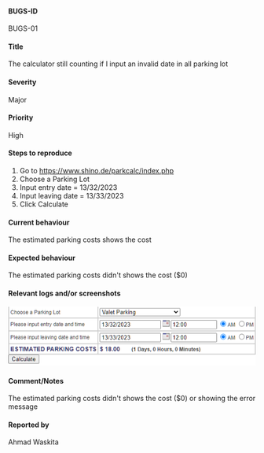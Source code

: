 #### BUGS-ID

BUGS-01

#### Title

The calculator still counting if I input an invalid date in all parking lot

#### Severity

Major

#### Priority

High

#### Steps to reproduce

1. Go to <https://www.shino.de/parkcalc/index.php>
2. Choose a Parking Lot
3. Input entry date = 13/32/2023
4. Input leaving date = 13/33/2023
5. Click Calculate

#### Current behaviour

The estimated parking costs shows the cost

#### Expected behaviour

The estimated parking costs didn't shows the cost ($0)

#### Relevant logs and/or screenshots
![Screenshot 1](screenshot/bugs1.png)

#### Comment/Notes

The estimated parking costs didn't shows the cost ($0) or showing the error message

#### Reported by

Ahmad Waskita
